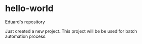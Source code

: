 # hello-world
Eduard's repository

Just created a new project. This project will be be used for batch automation process.
